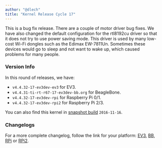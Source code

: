 ```yaml
---
author: "@dlech"
title: "Kernel Release Cycle 17"
---
```


This is a bug fix release. There are a couple of motor driver bug fixes. We
have also changed the default configuration for the rtl8192cu driver so that
it does not try to use power saving mode. This driver is used by many low-cost
Wi-Fi dongles such as the Edimax EW-7811Un. Sometimes these devices would go to
sleep and not want to wake up, which caused problems for many people.

<!--more-->

### Version Info

In this round of releases, we have:

* `v4.4.32-17-ev3dev-ev3` for EV3.
* `v4.4.31-ti-rt-r67-17-ev3dev-bb.org` for BeagleBone.
* `v4.4.32-17-ev3dev-rpi` for Raspberry Pi 0/1.
* `v4.4.32-17-ev3dev-rpi2` for Raspberry Pi 2/3.

You can also find this kernel in [snapshot build][download] `2016-11-16`.

[download]: https://oss.jfrog.org/list/oss-snapshot-local/org/ev3dev/brickstrap/

### Changelogs

For a more complete changelog, follow the link for your platform:
[EV3][ev3-changelog], [BB][bb.org-changelog], [RPi][rpi-changelog] or [RPi2][rpi2-changelog].

[ev3-changelog]: https://github.com/ev3dev/ev3dev-kpkg/blob/74949b64e2f1c060b29ed72302fbda0580a9574e/ev3dev-ev3/changelog
[bb.org-changelog]: https://github.com/ev3dev/ev3dev-kpkg/blob/74949b64e2f1c060b29ed72302fbda0580a9574e/ev3dev-bb.org/changelog
[rpi-changelog]: https://github.com/ev3dev/ev3dev-kpkg/blob/74949b64e2f1c060b29ed72302fbda0580a9574e/ev3dev-rpi/changelog
[rpi2-changelog]: https://github.com/ev3dev/ev3dev-kpkg/blob/74949b64e2f1c060b29ed72302fbda0580a9574e/ev3dev-rpi2/changelog
